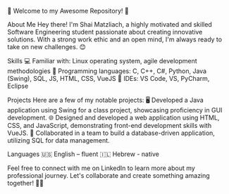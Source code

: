 👋 Welcome to my Awesome Repository! 🚀

About Me
Hey there! I'm Shai Matzliach, a highly motivated and skilled Software Engineering student passionate about creating innovative solutions. With a strong work ethic and an open mind, I'm always ready to take on new challenges. 😊

Skills
💻 Familiar with: Linux operating system, agile development methodologies
🔨 Programming languages: C, C++, C#, Python, Java (Swing), SQL, JS, HTML, CSS, VueJS
🔧 IDEs: VS Code, VS, PyCharm, Eclipse

Projects
Here are a few of my notable projects:
🖥️ Developed a Java application using Swing for a class project, showcasing proficiency in GUI development.
🌐 Designed and developed a web application using HTML, CSS, and JavaScript, demonstrating front-end development skills with VueJS.
💼 Collaborated in a team to build a database-driven application, utilizing SQL for data management.

Languages
🇺🇸 English – fluent
🇮🇱 Hebrew - native

Feel free to connect with me on LinkedIn to learn more about my professional journey. Let's collaborate and create something amazing together! 🤝😄
